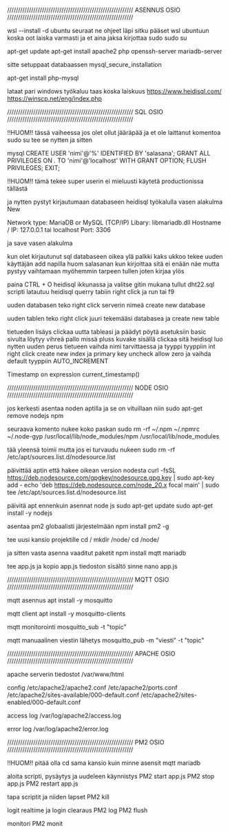 //////////////////////////////////////////////////////////
                    ASENNUS OSIO
//////////////////////////////////////////////////////////


wsl --install -d ubuntu
seuraat ne ohjeet läpi
sitku pääset wsl ubuntuun
koska oot laiska varmasti ja et aina jaksa kirjottaa sudo
sudo su

apt-get update 
apt-get install apache2 php openssh-server mariadb-server

sitte setuppaat databaassen 
mysql_secure_installation

apt-get install php-mysql


lataat pari windows työkaluu taas koska laiskuus 
https://www.heidisql.com/
https://winscp.net/eng/index.php

//////////////////////////////////////////////////////////
                        SQL OSIO
//////////////////////////////////////////////////////////

!!HUOM!!
tässä vaiheessa jos olet ollut jääräpää ja et ole laittanut komentoa
sudo su
tee se nytten ja sitten

mysql
CREATE USER 'nimi'@'%' IDENTIFIED BY 'salasana';
GRANT ALL PRIVILEGES ON *.* TO 'nimi'@'localhost' WITH GRANT OPTION;
FLUSH PRIVILEGES;
EXIT;

!!HUOM!!
tämä tekee super userin ei mieluusti käytetä productionissa tällästä

ja nytten pystyt kirjautumaan databaseen heidisql työkalulla
vasen alakulma New

Network type: MariaDB or MySQL (TCP/IP)
Libary: libmariadb.dll
Hostname / IP: 127.0.0.1 tai localhost
Port: 3306

ja save vasen alakulma

kun olet kirjautunut sql databaseen
oikea ylä palkki kaks ukkoo tekee uuden käyttäjän add napilla
huom salasanan kun kirjoittaa sitä ei enään näe mutta pystyy vaihtamaan myöhemmin tarpeen tullen
joten kirjaa ylös

paina CTRL + O heidisql ikkunassa ja valitse gitin mukana tullut dht22.sql
scripti latautuu heidisql querry tabiin right click ja run tai f9

uuden databasen teko
right click serverin nimeä create new database

uuden tablen teko
right click juuri tekemääsi databasea ja create new table

tietueden lisäys
clickaa uutta tableasi ja päädyt pöytä asetuksiin basic
sivulta löytyy vihreä pallo missä pluss kuvake sisällä clickaa sitä
heidisql luo nytten uuden perus tietueen vaihda nimi tarvittaessa ja tyyppi tyyppiin int right click create new index ja primary key uncheck allow zero ja vaihda default tyyppiin AUTO_INCREMENT

Timestamp on expression current_timestamp()


//////////////////////////////////////////////////////////
                        NODE OSIO
//////////////////////////////////////////////////////////

jos kerkesti asentaa noden aptilla ja se on vituillaan niin
sudo apt-get remove nodejs npm

seuraava komento nukee koko paskan
sudo rm -rf ~/.npm ~/.npmrc ~/.node-gyp /usr/local/lib/node_modules/npm /usr/local/lib/node_modules

tää yleensä toimii mutta jos ei turvaudu nukeen
sudo rm -rf /etc/apt/sources.list.d/nodesource.list

päivittää aptin että hakee oikean version nodesta
curl -fsSL https://deb.nodesource.com/gpgkey/nodesource.gpg.key | sudo apt-key add -
echo 'deb https://deb.nodesource.com/node_20.x focal main' | sudo tee /etc/apt/sources.list.d/nodesource.list

päivitä apt ennenkuin asennat node js
sudo apt-get update
sudo apt-get install -y nodejs

asentaa pm2 globaalisti järjestelmään
npm install pm2 -g

tee uusi kansio projektille 
cd /
mkdir /node/
cd /node/

ja sitten vasta asenna vaaditut paketit
npm install mqtt mariadb

tee app.js ja kopio app.js tiedoston sisältö sinne
nano app.js


//////////////////////////////////////////////////////////
                        MQTT OSIO
//////////////////////////////////////////////////////////

mqtt asennus
apt install -y mosquitto

mqtt client
apt install -y mosquitto-clients

mqtt monitorointi
mosquitto_sub -t "topic"

mqtt manuaalinen viestin lähetys
mosquitto_pub -m "viesti" -t "topic"


//////////////////////////////////////////////////////////
                        APACHE OSIO
//////////////////////////////////////////////////////////

apache serverin tiedostot
/var/www/html

config
/etc/apache2/apache2.conf
/etc/apache2/ports.conf
/etc/apache2/sites-available/000-default.conf
/etc/apache2/sites-enabled/000-default.conf

access log
/var/log/apache2/access.log

error log
/var/log/apache2/error.log

//////////////////////////////////////////////////////////
                        PM2 OSIO
//////////////////////////////////////////////////////////

!!HUOM!!
pitää olla cd sama kansio kuin minne asensit mqtt mariadb

aloita scripti, pysäytys ja uudeleen käynnistys
PM2 start app.js
PM2 stop app.js
PM2 restart app.js 

tapa scriptit ja niiden lapset
PM2 kill

logit realtime ja login clearaus
PM2 log
PM2 flush

monitori
PM2 monit

